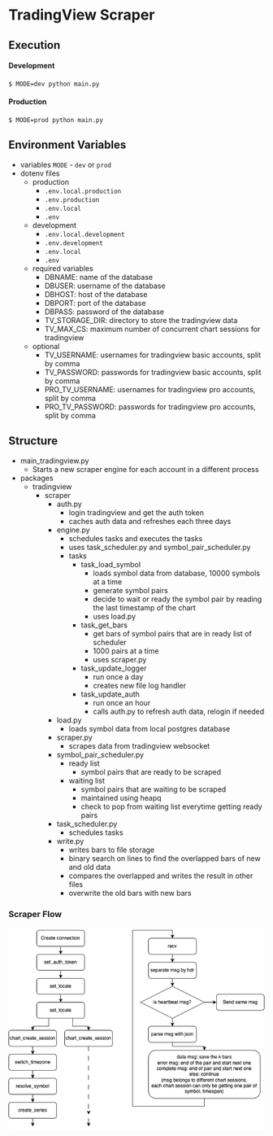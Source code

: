 # TradingView Scraper
## Execution

#### Development
```bash=
$ MODE=dev python main.py
```

#### Production
```bash=
$ MODE=prod python main.py
```

## Environment Variables
* variables
    `MODE` - `dev` or `prod`
* dotenv files
    * production
        * `.env.local.production`
        * `.env.production`
        * `.env.local`
        * `.env`
    * development
        * `.env.local.development`
        * `.env.development`
        * `.env.local`
        * `.env`
    * required variables
        * DBNAME: name of the database
        * DBUSER: username of the database
        * DBHOST: host of the database
        * DBPORT: port of the database
        * DBPASS: password of the database
        * TV_STORAGE_DIR: directory to store the tradingview data
        * TV_MAX_CS: maximum number of concurrent chart sessions for tradingview
    * optional
        * TV_USERNAME: usernames for tradingview basic accounts, split by comma
        * TV_PASSWORD: passwords for tradingview basic accounts, split by comma
        * PRO_TV_USERNAME: usernames for tradingview pro accounts, split by comma
        * PRO_TV_PASSWORD: passwords for tradingview pro accounts, split by comma



## Structure

* main_tradingview.py
    * Starts a new scraper engine for each account in a different process
* packages
    * tradingview
        * scraper
            * auth.py
                * login tradingview and get the auth token
                * caches auth data and refreshes each three days
            * engine.py
                * schedules tasks and executes the tasks
                * uses task_scheduler.py and symbol_pair_scheduler.py
                * tasks
                    * task_load_symbol
                        * loads symbol data from database, 10000 symbols at a time
                        * generate symbol pairs
                        * decide to wait or ready the symbol pair by reading the last timestamp of the chart
                        * uses load.py
                    * task_get_bars
                        * get bars of symbol pairs that are in ready list of scheduler
                        * 1000 pairs at a time
                        * uses scraper.py
                    * task_update_logger
                        * run once a day
                        * creates new file log handler
                    * task_update_auth
                        * run once an hour
                        * calls auth.py to refresh auth data, relogin if needed
            * load.py
                * loads symbol data from local postgres database
            * scraper.py
                * scrapes data from tradingview websocket
            * symbol_pair_scheduler.py
                * ready list
                    * symbol pairs that are ready to be scraped
                * waiting list
                    * symbol pairs that are waiting to be scraped
                    * maintained using heapq
                    * check to pop from waiting list everytime getting ready pairs
            * task_scheduler.py
                * schedules tasks
            * write.py
                * writes bars to file storage
                * binary search on lines to find the overlapped bars of new and old data
                * compares the overlapped and writes the result in other files
                * overwrite the old bars with new bars

### Scraper Flow
![Scraper](./docs/tv-ws-flowchart.png)